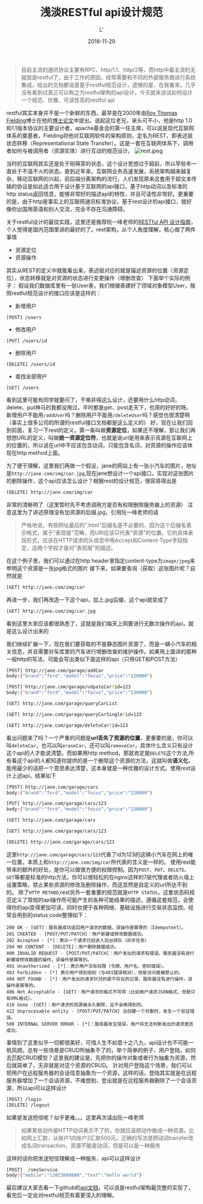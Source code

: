 ﻿---
title: "浅淡RESTful api设计规范"
date: 2018-11-29
excerpt: "restful架构的设计思想与最佳实践"
description: "restful架构的设计思想与最佳实践"
gitalk: true
image: "img/pexels-photo-546819.jpeg"
author: L'
tags:
    - Microservice
    - RESTful
categories: [ Tech ]
---

>目前主流的通讯协议主要有RPC、http/1.1、http/2等，而http中最主流的无疑就是restful了，由于工作的原因，经常需要和不同的外部服务商进行系统集成，给出的文档都说是基于restful规范设计，遗憾的是，在我看来，几乎没有看到过真正可以称之为restful架构的api设计。今天就来谈谈如何设计一个规范、优雅、可读性高的restful api

restful其实本身并不是一个新鲜的东西，最早是在2000年由[Roy Thomas Fielding](http://en.wikipedia.org/wiki/Roy_Fielding)博士在他的[博士论文](http://www.ics.uci.edu/~fielding/pubs/dissertation/top.htm)中提出。说起这位老兄，来头可不小，他是http 1.0和1.1版本协议的主要设计者，apache基金会的第一任主席，可以说是现代互联网体系的奠基者。Fielding将他对互联网软件的架构原则，定名为REST，即表述层状态转移（Representational State Transfer）。这是一套在互联网体系下，调用者如何与被调用者（资源实体）进行互动的规范设计。
![rest.jpeg](https://upload-images.jianshu.io/upload_images/14871146-c4c59970670da6ce.jpeg?imageMogr2/auto-orient/strip%7CimageView2/2/w/1240)


当时的互联网其实还是处于刚萌芽的状态，这个设计思想过于超前，所以早些年一直处于不温不火的状态。直到近年来，互联网业务高速发展，系统架构越来越复杂，移动互联网的兴起，前后端分离架构的流行，人们发现原来这套用于超文本传输的协议是如此适合用于设计基于互联网的api接口，基于http动词以及标准的http status返回信息，能够非常好的描述api的特性，并且可读性非常好。更重要的是，由于http是事实上的互联网通讯标准协议，基于rest设计的api接口，就好像你出国用英语和别人交流，完全不存在沟通障碍。

关于restful设计的最佳实践，这里还是推荐阮一峰老师的[RESTful API 设计指南](http://www.ruanyifeng.com/blog/2014/05/restful_api.html)，个人觉得是国内范围里讲的最好的了。rest架构，从个人角度理解，核心做了两件事情

- 资源定位
- 资源操作

其实从REST的定义中就能看出来，表述层对应的就是描述资源的位置（资源定位），状态转移就是对资源的状态进行变更操作（增删改查）
下面举个实际的例子：
假设我们数据库里有一张User表，我们根据表建好了领域对象模型User，按照restful规范设计的接口应该是这样的：

- 新增用户
```
[POST] /users
```

- 修改用户
```
[PUT] /users/id
```

- 删除用户
```
[DELETE] /users/id
```

- 查找全部用户
```
[GET] /users
```

看到这里可能有同学就要问了，干嘛非得这么设计，还要用什么http动词，delete、put神马的我都没用过，平时都是get、post走天下，也用的好好的呀。新增用户不能用`/addUser`吗？删除用户不能用`/deleteUser`吗？感觉也很清楚啊（事实上很多公司的所谓的restful接口文档都是这么定义的）
好，现在让我们回到前面，复习一下rest的定义，第一条叫做**资源定位**，如果还不理解，那让我们再想想URL的定义，叫做**统一资源定位符**，也就是说url是用来表示资源在互联网上的位置的，所以说在url中不应该包含动词，只能包含名词，对资源的操作应该体现在http method上面。

为了便于理解，这里我们再做一个假设，jane的网站上有一张小汽车的图片，地址是`http://jane.com/img/car.jpg`,现在jane想设计一个api接口，实现对这张图片的删除操作，这个api应该怎么设计？根据rest的设计规范，很容易得出是
```bash
[DELETE] http://jane.com/img/car
```
非常的清晰明了（这里暂时先不考虑调用方是否有权限删除服务器上的资源）
注意这里为了讲述原理没有加资源的后缀.jpg，引用阮一峰老师的话

>严格地说，有些网址最后的".html"后缀名是不必要的，因为这个后缀名表示格式，属于"表现层"范畴，而URI应该只代表"资源"的位置。它的具体表现形式，应该在HTTP请求的头信息中用Accept和Content-Type字段指定，这两个字段才是对"表现层"的描述。

在这个例子里，我们可以通过在http header里指定content-type为`image/jpeg`来申明这个资源是一张jpg格式的图片
接下来，如果要查询（获取）这张图片呢？自然就是
```bash
[GET] http://jane.com/img/car
```
再进一步，我们再改造一下这个api，加上.jpg后缀，这个api就变成了
```bash
[GET] http://jane.com/img/car.jpg
```
看到这里大家应该都很熟悉了，这就是我们每天上网要进行无数次操作的api，就是这么设计出来的

我们继续扩展一下，现在我们要获取的不是静态图片资源了，而是一辆小汽车的相关信息，并且需要对车库里的汽车进行增删改查的维护操作。如果用上面讲的那种一般http的写法，可能会写出类似下面这样的api（只用GET和POST方法）
```bash
[POST] http://jane.com/garage/addCar
body:{"brand":"ford","model":"focus","price":"120000"}

[POST] http://jane.com/garage/udpateCar?id=123
body:{"brand":"ford","model":"focus","price":"130000"}

[GET] http://jane.com/garage/queryCarList

[GET] http://jane.com/garage/queryCarSingle?id=123

[GET] http://jane.com/garage/deleteCar?id=123
```

看出问题来了吗？一个严重的问题是**url丢失了资源的位置**，更重要的是，你可以叫`deleteCar`，也可以叫`eraseCar`，还可以叫`removeCar`，具体什么含义只有设计这个api的人才能说清楚。而如果用http method，那就肯定是`DELETE`这个方法,所有看这个api的人都知道你提供的是一个删除这个资源的方法，这就叫做**语义化**，能用最少的话把一个意思表达清楚，这本身就是一种优雅的设计方式。使用rest设计上述api，结果如下
```bash
[POST] http://jane.com/garage/cars
body:{"brand":"ford","model":"focus","price":"120000"}

[PUT] http://jane.com/garage/cars/123
body:{"brand":"ford","model":"focus","price":"130000"}

[GET] http://jane.com/garage/cars

[GET] http://jane.com/garage/cars/123

[DELETE] http://jane.com/garage/cars/123
```
这里`http://jane.com/garage/cars/123`代表了id为123的这辆小汽车在网上的唯一位置，本质上和`http://jane.com/img/car`所代表的含义是一样的。
使用rest能带来的额外的好处，是你可以做很方便的权限控制。因为`POST`、`PUT`、`DELETE`、`GET`等都是标准的http方法，你可以很轻松的在nginx这样的7层代理或者防火墙上设置策略，禁止某些资源的修改及删除操作，而这显然是自定义的url所达不到的。
除了`HTTP METHOD`,rest另外一套重要的规范就是`HTTP STATUS`，这套状态码规范定义了常规的api操作所可能产生的各种可能结果的描述，遵循这套规范，会使得你的api变得更加可读，同时也便于各种网络、基础设施进行交易状态监控。经常会用到的status code整理如下：
```
200 OK - [GET]：服务器成功返回用户请求的数据，该操作是幂等的（Idempotent）。
201 CREATED - [POST/PUT/PATCH]：用户新建或修改数据成功。
202 Accepted - [*]：表示一个请求已经进入后台排队（异步任务）
204 NO CONTENT - [DELETE]：用户删除数据成功。
400 INVALID REQUEST - [POST/PUT/PATCH]：用户发出的请求有错误，服务器没有进行新建或修改数据的操作，该操作是幂等的。
401 Unauthorized - [*]：表示用户没有权限（令牌、用户名、密码错误）。
403 Forbidden - [*] 表示用户得到授权（与401错误相对），但是访问是被禁止的。
404 NOT FOUND - [*]：用户发出的请求针对的是不存在的记录，服务器没有进行操作，该操作是幂等的。
406 Not Acceptable - [GET]：用户请求的格式不可得（比如用户请求JSON格式，但是只有XML格式）。
410 Gone -[GET]：用户请求的资源被永久删除，且不会再得到的。
422 Unprocesable entity - [POST/PUT/PATCH] 当创建一个对象时，发生一个验证错误。
500 INTERNAL SERVER ERROR - [*]：服务器发生错误，用户将无法判断发出的请求是否成功。
```
事情到了这里似乎一切都很美好，可惜人生不如意十之八九，api设计也不可能一帆风顺。总有一些场景是CRUD所抽象不了的，举个简单的例子，用户登陆，如何去匹配CRUD模型？这里我的建议是，先把你的操作对象或者行为抽象为资源，然后就简单了，无非就是对这个资源的CRUD。
针对用户登陆这个场景，我们可以把用户在远程服务器的会话信息抽象为一个资源，这样的话，登陆其实就是在远程服务器增加了一个会话资源，不难想到，登出就是在远程服务器删除了一个会话资源，所以api可以这样设计
```bash
[POST] /login
[DELETE] /logout
```
如果是发送短信呢？似乎更难。。。这里再次请出阮一峰老师

>如果某些动作是HTTP动词表示不了的，你就应该把动作做成一种资源。比如网上汇款，从账户1向账户2汇款500元，正确的写法是把动词transfer改成名词transaction，资源不能是动词，但是可以是一种服务

这样的话你把发送短信理解成一种服务，api可以这样设计
```bash
[POST]  /smsService
body:{"mobile":"13813888888","text":"hello world"}
```
最后建议大家去看一下github的[api文档](https://developer.github.com/v3/)，可以说是restful架构最完整的实现了，看完后一定会对restful规范有着更深入的理解。

